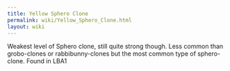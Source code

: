 ```yaml
---
title: Yellow Sphero Clone
permalink: wiki/Yellow_Sphero_Clone.html
layout: wiki
---
```


Weakest level of Sphero clone, still quite strong though. Less common
than grobo-clones or rabbibunny-clones but the most common type of
sphero-clone. Found in LBA1
